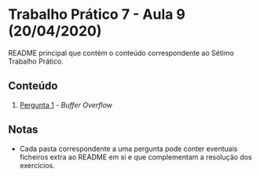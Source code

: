 # Trabalho Prático 7 - Aula 9 (20/04/2020)

README principal que contém o conteúdo correspondente ao Sétimo Trabalho Prático.

## Conteúdo

1. [Pergunta 1](P1%20-%20Buffer%20Overflow) - *Buffer Overflow*

<p>

## Notas

- Cada pasta correspondente a uma pergunta pode conter eventuais ficheiros extra ao README em si e que complementam a resolução dos exercícios.
